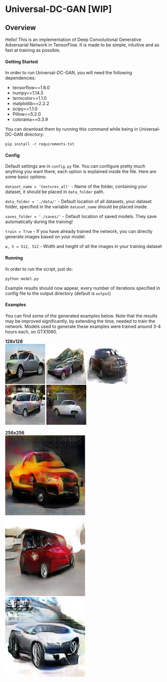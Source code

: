 # Universal-DC-GAN [WIP]

## Overview

Hello! This is an implementation of Deep Convolutional Generative Adversarial Network in TensorFlow. It is made to be simple, intuitive and as fast at training as possible.

<h4>Getting Started</h4>

In order to run Universal-DC-GAN, you will need the following dependencies:
- tensorflow==1.8.0
- numpy==1.14.3
- termcolor==1.1.0
- matplotlib==2.2.2
- scipy==1.1.0
- Pillow==5.2.0
- colorama==0.3.9

You can download them by running this command while being in Universal-DC-GAN directory:

    pip install -r requirements.txt
    
<h4>Config</h4>

Default settings are in `config.py` file. You can configure pretty much anything you want there, each option is explained inside the file. Here are some basic options:

`dataset_name = 'textures_all'` - Name of the folder, containing your dataset, it should be placed in `data_folder` path.

`data_folder = './data/'` - Default location of all datasets, your dataset folder, specified in the variable `dataset_name` should be placed inside.

`saves_folder = './saves/'` - Default location of saved models. They save automatically during the training!

`train = True` - If you have already trained the network, you can directly generate images based on your model.

`w, h = 512, 512` - Width and height of all the images in your training dataset

<h4>Running</h4>

In order to run the script, just do:

    python model.py
    
Example results should now appear, every number of iterations specified in config file to the output directory (default is `output`)

<h4>Examples</h4>

You can find some of the generated examples below. Note that the results may be improved significantly, by extending the time, needed to train the network. Models used to generate these examples were trained around 3-4 hours each, on GTX1060.

<b>128x128</b></br>
![alt text](https://raw.githubusercontent.com/gstark0/Universal-DC-GAN/master/sample_images/sample_output/128x128/11850.png)
![alt text](https://raw.githubusercontent.com/gstark0/Universal-DC-GAN/master/sample_images/sample_output/128x128/12400.png)
![alt text](https://raw.githubusercontent.com/gstark0/Universal-DC-GAN/master/sample_images/sample_output/128x128/12450.png)
![alt text](https://raw.githubusercontent.com/gstark0/Universal-DC-GAN/master/sample_images/sample_output/128x128/12700.png)
![alt text](https://raw.githubusercontent.com/gstark0/Universal-DC-GAN/master/sample_images/sample_output/128x128/13250.png)

<b>256x256</b></br>
![alt text](https://raw.githubusercontent.com/gstark0/Universal-DC-GAN/master/sample_images/sample_output/256x256/350.png)
![alt text](https://raw.githubusercontent.com/gstark0/Universal-DC-GAN/master/sample_images/sample_output/256x256/400.png)
![alt text](https://raw.githubusercontent.com/gstark0/Universal-DC-GAN/master/sample_images/sample_output/256x256/1500.png)
